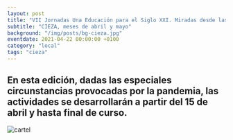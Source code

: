 ```yaml
---
layout: post
title: "VII Jornadas Una Educación para el Siglo XXI. Miradas desde las Ciencias y las Artes"
subtitle: "CIEZA, meses de abril y mayo"
background: "/img/posts/bg-cieza.jpg"
eventdate: 2021-04-22 00:00:00 +0100
category: "local"
tags: "cieza"
---
```

## En esta edición, dadas las especiales circunstancias provocadas por la pandemia, las actividades se desarrollarán a partir del 15 de abril y hasta final de curso.  
![cartel](/img/posts/1campañapub.png)  
